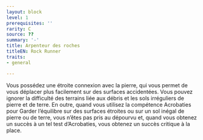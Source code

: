 ```yaml
---
layout: block
level: 1
prerequisites: ''
rarity: C
source: ??
summary: '-'
title: Arpenteur des roches
titleEN: Rock Runner
traits:
- general

---
```


<p>Vous possédez une étroite connexion avec la pierre, qui vous permet de vous déplacer plus facilement sur des surfaces accidentées. Vous pouvez ignorer la difficulté des terrains liée aux débris et les sols irréguliers de pierre et de terre. En outre, quand vous utilisez la compétence Acrobaties pour Garder l’équilibre sur des surfaces étroites ou sur un sol inégal de pierre ou de terre, vous n’êtes pas pris au dépourvu et, quand vous obtenez un succès à un tel test d’Acrobaties, vous obtenez un succès critique à la place.</p>